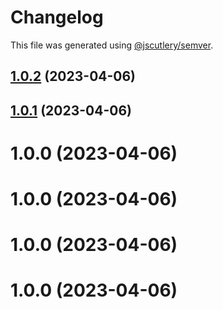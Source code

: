 # Changelog

This file was generated using [@jscutlery/semver](https://github.com/jscutlery/semver).

## [1.0.2](https://github.com/wgd3/full-stack-nx-plugins/compare/nx-sass-lib-1.0.1...nx-sass-lib-1.0.2) (2023-04-06)



## [1.0.1](https://github.com/wgd3/full-stack-nx-plugins/compare/nx-sass-lib-1.0.0...nx-sass-lib-1.0.1) (2023-04-06)



# 1.0.0 (2023-04-06)



# 1.0.0 (2023-04-06)



# 1.0.0 (2023-04-06)



# 1.0.0 (2023-04-06)
